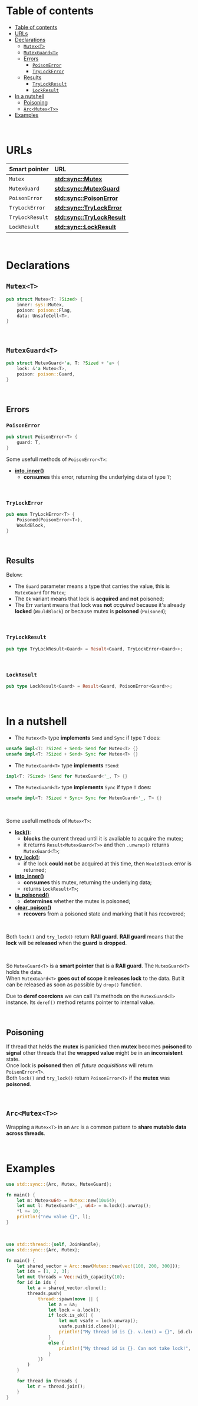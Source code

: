 # Table of contents
- [Table of contents](#table-of-contents)
- [URLs](#urls)
- [Declarations](#declarations)
  - [`Mutex<T>`](#mutext)
  - [`MutexGuard<T>`](#mutexguardt)
  - [Errors](#errors)
    - [`PoisonError`](#poisonerror)
    - [`TryLockError`](#trylockerror)
  - [Results](#results)
    - [`TryLockResult`](#trylockresult)
    - [`LockResult`](#lockresult)
- [In a nutshell](#in-a-nutshell)
  - [Poisoning](#poisoning)
  - [`Arc<Mutex<T>>`](#arcmutext)
- [Examples](#examples)

<br>

# URLs
|Smart pointer|URL|
|:----|:------------|
|`Mutex`|[**std::sync::Mutex**](https://doc.rust-lang.org/stable/std/sync/struct.Mutex.html)|
|`MutexGuard`|[**std::sync::MutexGuard**](https://doc.rust-lang.org/stable/std/sync/struct.MutexGuard.html)|
|`PoisonError`|[**std::sync::PoisonError**](https://doc.rust-lang.org/stable/std/sync/struct.PoisonError.html)|
|`TryLockError`|[**std::sync::TryLockError**](https://doc.rust-lang.org/stable/std/sync/enum.TryLockError.html)|
|`TryLockResult`|[**std::sync::TryLockResult**](https://doc.rust-lang.org/stable/std/sync/type.TryLockResult.html)|
|`LockResult`|[**std::sync::LockResult**](https://doc.rust-lang.org/stable/std/sync/type.LockResult.html)|

<br>

# Declarations
## `Mutex<T>`
```rust
pub struct Mutex<T: ?Sized> {
    inner: sys::Mutex,
    poison: poison::Flag,
    data: UnsafeCell<T>,
}
```

<br>

## `MutexGuard<T>`
```rust
pub struct MutexGuard<'a, T: ?Sized + 'a> {
    lock: &'a Mutex<T>,
    poison: poison::Guard,
}
```

<br>

## Errors
### `PoisonError`
```rust
pub struct PoisonError<T> {
    guard: T,
}
```

Some usefull methods of `PoisonError<T>`:
- [**into_inner()**](https://doc.rust-lang.org/stable/std/sync/struct.PoisonError.html#method.into_inner)
  - **consumes** this error, returning the underlying data of type `T`;

<br>

### `TryLockError`
```rust
pub enum TryLockError<T> {
    Poisoned(PoisonError<T>),
    WouldBlock,
}
```

<br>

## Results
Below:
- The `Guard` parameter means a type that carries the value, this is `MutexGuard` for `Mutex`;
- The `Ok` variant means that lock is **acquired** and **not** poisoned;
- The Err variant means that lock was **not** *acquired* because it's already **locked** (`WouldBlock`) or because mutex is **poisoned** (`Poisoned`);

<br>

### `TryLockResult`
```rust
pub type TryLockResult<Guard> = Result<Guard, TryLockError<Guard>>;
```

<br>

### `LockResult`
```rust
pub type LockResult<Guard> = Result<Guard, PoisonError<Guard>>;
```

<br>

# In a nutshell
- The `Mutex<T>` type **implements** `Send` and `Sync` if type `T` does:
```rust
unsafe impl<T: ?Sized + Send> Send for Mutex<T> {}
unsafe impl<T: ?Sized + Send> Sync for Mutex<T> {}
```
- The `MutexGuard<T>` type **implements** `!Send`:
```rust
impl<T: ?Sized> !Send for MutexGuard<'_, T> {}
```
- The `MutexGuard<T>` type **implements** `Sync` if type `T` does:
```rust
unsafe impl<T: ?Sized + Sync> Sync for MutexGuard<'_, T> {}
```

<br>

Some usefull methods of `Mutex<T>`:
- [**lock()**](https://doc.rust-lang.org/stable/std/sync/struct.Mutex.html#method.lock):
  - **blocks** the current thread until it is avaliable to acquire the mutex;
  - it returns `Result<MutexGuard<T>>` and then `.unwrap()` returns `MutexGuard<T>`;
- [**try_lock()**](https://doc.rust-lang.org/stable/std/sync/struct.Mutex.html#method.try_lock):
  - if the lock **could not** be acquired at this time, then `WouldBlock` error is returned;
- [**into_inner()**](https://doc.rust-lang.org/stable/std/sync/struct.Mutex.html#method.into_inner)
  - **consumes** this mutex, returning the underlying data;
  - returns `LockResult<T>`;
- [**is_poisoned()**](https://doc.rust-lang.org/stable/std/sync/struct.Mutex.html#method.is_poisoned)
  - **determines** whether the mutex is poisoned;
- [**clear_poison()**](https://doc.rust-lang.org/stable/std/sync/struct.Mutex.html#method.clear_poison)
  - **recovers** from a poisoned state and marking that it has recovered;

<br>

Both `lock()` and `try_lock()` return **RAII guard**. **RAII guard** means that the **lock** will be **released** when the **guard** is **dropped**.<br>

<br>

So `MutexGuard<T>` is a **smart pointer** that is a **RAII guard**. The `MutexGuard<T>` holds the data.<br>
When `MutexGuard<T>` **goes out of scope** it **releases lock** to the data. But it can be released as soon as possible by `drop()` function.<br>

Due to **deref coercions** we can call `T`’s methods on the `MutexGuard<T>` instance. Its `deref()` method returns pointer to internal value.<br>

<br>

## Poisoning
If thread that helds the **mutex** is panicked then **mutex** becomes **poisoned** to **signal** other threads that the **wrapped value** might be in an **inconsistent** state.<br>
Once lock is **poisoned** then *all future acquisitions* will return `PoisonError<T>`.<br>
Both `lock()` and `try_lock()` return `PoisonError<T>` if the **mutex** was **poisoned**.<br>

<br>

## `Arc<Mutex<T>>`
Wrapping a `Mutex<T>` in an `Arc` is a common pattern to **share mutable data across threads**.


<br>

# Examples
```Rust
use std::sync::{Arc, Mutex, MutexGuard};

fn main() {
    let m: Mutex<u64> = Mutex::new(10u64);
    let mut l: MutexGuard<'_, u64> = m.lock().unwrap();
    *l += 10;
    println!("new value {}", l);
}
```

<br>

```Rust
use std::thread::{self, JoinHandle};
use std::sync::{Arc, Mutex};

fn main() {
    let shared_vector = Arc::new(Mutex::new(vec![100, 200, 300]));
    let ids = [1, 2, 3];
    let mut threads = Vec::with_capacity(10);
    for id in ids {
        let a = shared_vector.clone();
        threads.push(
            thread::spawn(move || {
                let a = &a;
                let lock = a.lock();
                if lock.is_ok() {
                    let mut vsafe = lock.unwrap();
                    vsafe.push(id.clone());
                    println!("My thread id is {}. v.len() = {}", id.clone(), vsafe.len())
                }
                else {
                    println!("My thread id is {}. Can not take lock!", id.clone())
                }
            })
        )
    }

    for thread in threads {
        let r = thread.join();
    }
}
```
